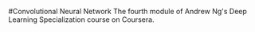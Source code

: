 #Convolutional Neural Network
The fourth module of Andrew Ng's Deep Learning Specialization course on Coursera.
